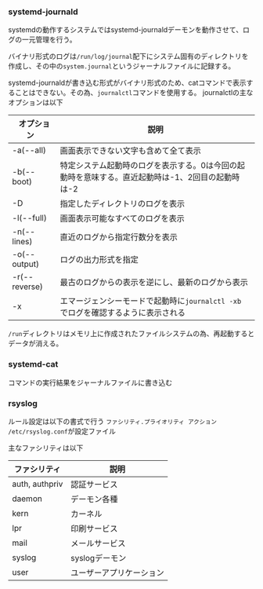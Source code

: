 

### systemd-journald
systemdの動作するシステムではsystemd-journaldデーモンを動作させて、ログの一元管理を行う。

バイナリ形式のログは`/run/log/journal`配下にシステム固有のディレクトリを作成し、その中の`system.journal`というジャーナルファイルに記録する。

systemd-journaldが書き込む形式がバイナリ形式のため、catコマンドで表示することはできない。その為、`journalctl`コマンドを使用する。
journalctlの主なオプションは以下

|&nbsp;&nbsp;オプション&nbsp;&nbsp;|&nbsp;説明&nbsp;|
|-|-|
|-a(--all)|画面表示できない文字も含めて全て表示|
|-b(--boot)|特定システム起動時のログを表示する。0は今回の起動時を意味する。直近起動時は-1、2回目の起動時は-2|
|-D|指定したディレクトリのログを表示|
|-l(--full)|画面表示可能なすべてのログを表示|
|-n(--lines)|直近のログから指定行数分を表示|
|-o(--output)|ログの出力形式を指定|
|-r(--reverse)|最古のログからの表示を逆にし、最新のログから表示|
|-x|エマージェンシーモードで起動時に`journalctl -xb` でログを確認するように表示される|

`/run`ディレクトリはメモリ上に作成されたファイルシステムの為、再起動するとデータが消える。

### systemd-cat
コマンドの実行結果をジャーナルファイルに書き込む


### rsyslog
ルール設定は以下の書式で行う
`ファシリティ.プライオリティ アクション`
`/etc/rsyslog.conf`が設定ファイル

主なファシリティは以下

|ファシリティ|説明|
|-|-|
|auth, authpriv|認証サービス|
|daemon|デーモン各種|
|kern|カーネル|
|lpr|印刷サービス|
|mail|メールサービス|
|syslog|syslogデーモン|
|user|ユーザーアプリケーション|